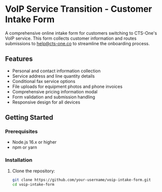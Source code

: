 # VoIP Service Transition - Customer Intake Form

A comprehensive online intake form for customers switching to CTS-One's VoIP service. This form collects customer information and routes submissions to help@cts-one.co to streamline the onboarding process.

## Features

- Personal and contact information collection
- Service address and line quantity details
- Conditional fax service options
- File uploads for equipment photos and phone invoices
- Comprehensive pricing information modal
- Form validation and submission handling
- Responsive design for all devices

## Getting Started

### Prerequisites

- Node.js 16.x or higher
- npm or yarn

### Installation

1. Clone the repository:
   ```bash
   git clone https://github.com/your-username/voip-intake-form.git
   cd voip-intake-form

